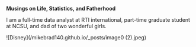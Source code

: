 **Musings on Life, Statistics, and Fatherhood**

I am a full-time data analyst at RTI international, part-time graduate student at NCSU, and dad of two wonderful girls.


![Disney](/mikebrad140.github.io/_posts/image0 (2).jpeg)
